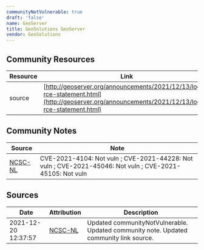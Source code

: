 ```yaml
---
communityNotVulnerable: true
draft: 'false'
name: GeoServer
title: GeoSolutions GeoServer
vendor: GeoSolutions
---
```



## Community Resources
| Resource | Link |
| --- | --- |
| source | [http://geoserver.org/announcements/2021/12/13/logj4-rce-statement.html](http://geoserver.org/announcements/2021/12/13/logj4-rce-statement.html) |

## Community Notes
| Source | Note |
| --- | --- |
| [NCSC-NL](https://github.com/NCSC-NL/log4shell/blob/main/software/README.md) | CVE-2021-4104: Not vuln ; CVE-2021-44228: Not vuln ; CVE-2021-45046: Not vuln ; CVE-2021-45105: Not vuln </ul> |

## Sources
| Date | Attribution | Description |
| --- | --- | --- |
| 2021-12-20 12:37:57 | [NCSC-NL](https://github.com/NCSC-NL/log4shell/blob/main/software/README.md) | Updated communityNotVulnerable. Updated community note. Updated community link source.  |

